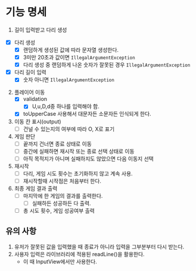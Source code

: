 # 기능 명세

1. 길이 입력받고 다리 생성
-[x] 다리 생성
  -[x] 랜덤하게 생성된 값에 따라 문자열 생성한다. 
  -[x] 3미만 20초과 값이면 `IllegalArgumentException`
  -[x] 다리 생성 중 랜덤하게 나온 숫자가 잘못된 경우 `IllegalArgumentException`
-[x] 다리 길이 입력
  -[x] 숫자 아니면 `IllegalArgumentException`

2. 플레이어 이동
    -[x] validation
        -[x] U,u,D,d중 하나를 입력해야 함.
    -[x] toUpperCase 사용해서 대문자든 소문자든 인식되게 한다.
3. 이동 칸 표시(output)
    -[ ] 건널 수 있는지의 여부에 따라 O, X로 표기
4. 게임 판단
    -[ ] 끝까지 건너면 종료 상태로 이동
    -[ ] 중간에 실패하면 재시작 또는 종료 선택 상태로 이동
    -[ ] 아직 목적지가 아니며 실패하지도 않았으면 다음 이동지 선택
5. 재시작
    -[ ] 다리, 게임 시도 횟수는 초기화하지 않고 계속 사용.
    -[ ] 재시작할때 시작점은 처음부터 한다.
6. 최종 게임 결과 출력
    -[ ] 마지막에 한 게임의 결과를 출력한다.
        -[ ] 실패하든 성공하든 다 출력.
    -[ ] 총 시도 횟수, 게임 성공여부 출력 

## 유의 사항
1. 유저가 잘못된 값을 입력했을 때 종료가 아니라 입력을 그부분부터 다시 받는다.
2. 사용자 입력은 라이브러리에 적용된 readLine()을 활용한다.
    - 이 때 InputView에서만 사용한다.

